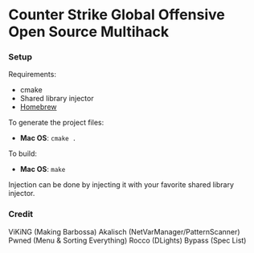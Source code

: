 # Counter Strike Global Offensive Open Source Multihack

### Setup

Requirements:

* cmake
* Shared library injector 
* [Homebrew](https://brew.sh)


To generate the project files:

* **Mac OS**: `cmake .`

To build:

* **Mac OS**: `make`

Injection can be done by injecting it with your favorite shared library injector.

### Credit

ViKiNG (Making Barbossa)
Akalisch (NetVarManager/PatternScanner)
Pwned (Menu & Sorting Everything)
Rocco (DLights)
Bypass (Spec List)
